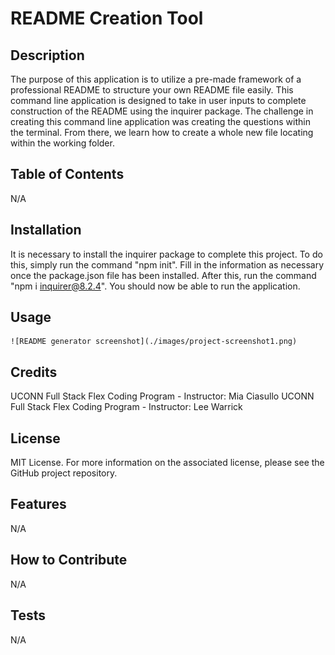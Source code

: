 # README Creation Tool



## Description

The purpose of this application is to utilize a pre-made framework of a professional README to structure your own README file easily. This command line application is designed to take in user inputs to complete construction of the README using the inquirer package. The challenge in creating this command line application was creating the questions within the terminal. From there, we learn how to create a whole new file locating within the working folder.


## Table of Contents

N/A


## Installation

It is necessary to install the inquirer package to complete this project. To do this, simply run the command "npm init". Fill in the information as necessary once the package.json file has been installed. After this, run the command "npm i inquirer@8.2.4". You should now be able to run the application.


## Usage

    ![README generator screenshot](./images/project-screenshot1.png)


## Credits

UCONN Full Stack Flex Coding Program - Instructor: Mia Ciasullo
UCONN Full Stack Flex Coding Program - Instructor: Lee Warrick


## License

MIT License. For more information on the associated license, please see the GitHub project repository.


## Features

N/A


## How to Contribute

N/A


## Tests

N/A